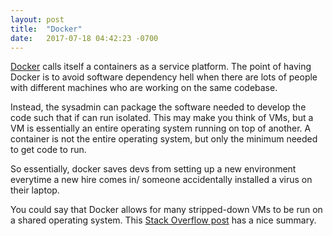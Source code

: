 ```yaml
---
layout: post
title:  "Docker"
date:   2017-07-18 04:42:23 -0700
---
```


[Docker](https://www.docker.com/what-docker) 
calls itself a containers as a service platform.
The point of having Docker is to avoid software dependency hell
when there are lots of people with different machines
who are working on the same codebase.

Instead, the sysadmin can package the software needed to develop the code
such that if can run isolated.
This may make you think of VMs,
but a VM is essentially an entire operating system
running on top of another.
A container is not the entire operating system,
but only the minimum needed to get code to run.

So essentially,
docker saves devs from setting up a new environment
everytime a new hire comes in/ 
someone accidentally installed a virus on their laptop.

You could say that Docker allows for many stripped-down VMs
to be run on a shared operating system.
This [Stack Overflow post](https://stackoverflow.com/questions/28089344/docker-what-is-it-and-what-is-the-purpose) 
has a nice summary.